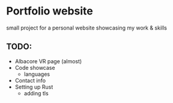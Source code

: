 # Portfolio website
small project for a personal website showcasing my work &amp; skills

## TODO:
- Albacore VR page (almost)
- Code showcase
    - languages
- Contact info
- Setting up Rust
    - adding tls
